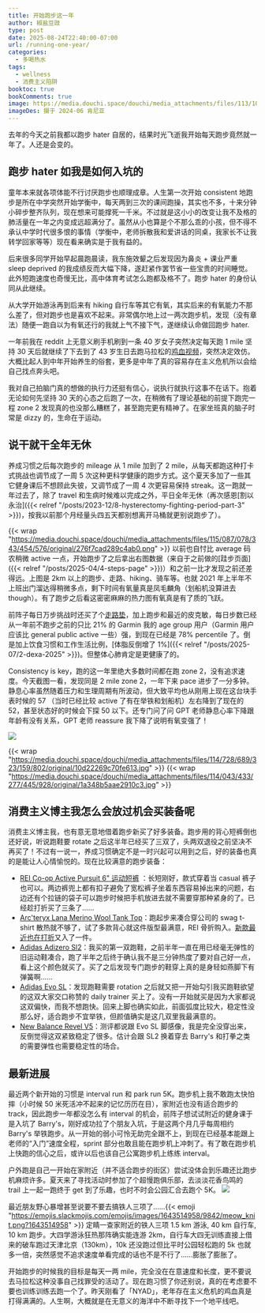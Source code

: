 ```yaml
---
title: 开始跑步这一年
author: 椒盐豆豉
type: post
date: 2025-08-24T22:40:00-07:00
url: /running-one-year/
categories:
  - 多喝热水
tags:
  - wellness
  - 消费主义陷阱
booktoc: true
bookComments: true
image: https://media.douchi.space/douchi/media_attachments/files/113/104/393/919/544/913/original/a940ab22e5acb8f7.png
imageDes: 摄于 2024-06 肯尼亚
---
```


去年的今天之前我都以跑步 hater 自居的，结果时光飞逝我开始每天跑步竟然就一年了。人还是会变的。

<!--more-->

## 跑步 hater 如我是如何入坑的
童年本来就各项体能不行讨厌跑步也顺理成章。人生第一次开始 consistent 地跑步是所在中学突然开始学衡中，每天两到三次的课间跑操，其实也不多，十来分钟小碎步整齐队列，现在想来可能撑死一千米。不过就是这小小的改变让我不及格的肺活量在一年之内变成远超满分了。虽然从小也算是个不那么乖的小孩，但不得不承认中学时代很多恨的事情（学衡中，老师拆散我和爱讲话的同桌，我家长不让我转学回家等等）现在看来确实是于我有益的。

后来很多同学开始早起晨跑晨读，我东施效颦之后发现因为鼻炎 + 课业严重 sleep deprived 的我成绩反而大幅下降，遂赶紧作罢节省一些宝贵的时间睡觉。此外短跑速度也奇慢无比，高中体育考试怎么跑都及格不了。跑步 hater 的身份认同从此继续。

从大学开始游泳再到后来有 hiking 自行车等其它有氧，其实后来的有氧能力不那么差了，但对跑步也是喜欢不起来。非常偶尔地上过一两次跑步机，发现（没有章法）随便一跑自以为有氧还行的我就上气不接下气，遂继续认命做回跑步 hater.

一年前我在 reddit 上无意义刷手机刷到一条 40 岁女子突然决定每天跑 1 mile 坚持 30 天后就继续了下去到了 43 岁生日去跑马拉松的[鸡血视频](https://www.reddit.com/r/BeAmazed/s/x6DbsUzrub)，突然决定效仿。大概比起人到中年开始养生的俗套，更多是中年了真的容易存在主义危机所以会给自己找点奔头吧。

我对自己拍脑门真的想做的执行力还挺有信心，说执行就执行这事不在话下。抱着无论如何先坚持 30 天的心态之后跑了一次，在稍微有了理论基础的前提下跑完一程 zone 2 发现真的也没那么糟糕了，甚至跑完更有精神了。在家坐班真的脑子时常是 dizzy 的，生命在于运动。

## 说干就干全年无休
养成习惯之后每次跑步的 mileage 从 1 mile 加到了 2 mile，从每天都跑这种打卡式挑战也调节成了一周 5 次这种更科学健康的跑步方式。这个夏天多加了一些其它健身课后不想顾此失彼，又调节成了一周 4 次更容易保持 streak。这一跑就一年过去了，除了 travel 和生病时候难以完成之外，平日全年无休（再次感恩[割以永治]({{< relref "/posts/2023-12/8-hysterectomy-fighting-period-part-3" >}})，按我以前那个月经量头四五天都别想离开马桶就更别说跑步了）。

{{< wrap "https://media.douchi.space/douchi/media_attachments/files/115/087/078/343/454/576/original/276f7cad289c4ab0.png" >}}
以前也自忖比 average 码农稍微 active 一点，开始跑步了之后拿出右图数据（来自于之前做的[跬步页面]({{< relref "/posts/2025-04/4-steps-page" >}})）和之前一比才发现之前还差得远。上图是 2km 以上的跑步、走路、hiking、骑车等。也就 2021 年上半年不上班出门溜达得稍微多点，剩下时间有氧量真是凤毛麟角（划船机没算进去 though）。有了跑步之后看这密密麻麻的热力图有氧真是有了质的飞跃。

前阵子每日万步挑战时还买了个[走路垫](https://amzn.to/3FzxzXB)，加上跑步和最近的皮克敏，每日步数已经从一年前不跑步之前的只比 21% 的 Garmin 我的 age group 用户（Garmin 用户应该比 general public active 一些）强，到现在已经是 78% percentile 了。倒是加上饮食习惯和工作生活比例，[体脂反倒增了 1%]({{< relref "/posts/2025-07/2-dexa-2025" >}})。但整体心肺肯定是更健康了的。

Consistency is key，跑的这一年里绝大多数时间都在跑 zone 2，没有追求速度。今天截图一看，发现同是 2 mile zone 2，一年下来 pace 进步了一分多钟。静息心率虽然随着压力和生理周期有所波动，但大致平均也从刚用上现在这台块手表时候的 57 （当时已经比较 active 了有在举铁和划船机）左右降到了现在的 52，甚至状态好的时候会下探 50 以下。还专门问了问 GPT 老师静息心率下降跟年龄有没有关系，GPT 老师 reassure 我下降了说明有氧变强了！

![](https://media.douchi.space/douchi/media_attachments/files/115/087/074/364/700/721/original/665944b34ba7c070.png)

{{< wrap "https://media.douchi.space/douchi/media_attachments/files/114/728/689/323/159/802/original/10d22269c70fe613.jpg" >}}
{{< wrap "https://media.douchi.space/douchi/media_attachments/files/114/043/433/277/445/928/original/1a348b5aae2910c3.jpg" >}}
## 消费主义博主我怎么会放过机会买装备呢
消费主义博主我，也有意无意地借着跑步新买了好多装备。跑步用的背心短裤倒也还好说，听说跑鞋要 rotate 之后这半年已经买了三双了，头两双退役之前坚决不再买了！不过有一说一，养成习惯确定不是一时兴起可以用到之后，好的装备也真的是能让人心情愉悦的。现在比较满意的跑步装备：
- [REI Co-op Active Pursuit 6" 运动短裤](https://www.rei.com/product/228401/rei-co-op-active-pursuits-6-shorts?utm_source=blog.douchi.space) ：长短刚好，款式穿着当 casual 裤子也可以。两边裤兜上都有扣子避免了宽松裤子坐着东西容易掉出来的问题，右边还有个拉链的袋子可以跑步时候把手机放进去就不需要穿那种紧身的了。已经趁打折买了三条了……
- [Arc'teryx Lana Merino Wool Tank Top](https://amzn.to/41WhS5E)：跑起步来凑合穿公司的 swag t-shirt 散热就不够了，试了多款背心就这件版型最满意，REI 骨折购入。[新款最近也在打折](https://amzn.to/4mRjKno)又入了一件。
- [Adidas Adizero Sl2](https://amzn.to/4ij5NME)：我买的第一双跑鞋，之前半年一直在用已经毫无弹性的旧运动鞋凑合，跑了半年之后终于确认我不是三分钟热度了要对自己好一点，看上这个颜色就买了。买了之后发现专门跑步的鞋穿上真的是身轻如燕脚下有弹簧啊…… 
- [Adidas Evo SL](https://amzn.to/400EakS)：发现跑鞋需要 rotation 之后就又把一开始勾引我买跑鞋欲望的这双大家交口称赞的 daily trainer 买上了。没有一开始就买是因为大家都说这双偏快，而我不想跑快。回来上脚也确实如此，前面弧度比较大，稳定性没那么好，适合跑步不宜举铁，但颜值确实是这几双里我最满意的。
- [New Balance Revel V5](https://amzn.to/4mZVzDj)：测评都说跟 Evo SL 脚感像，我是完全没穿出来，反倒觉得这双紧致稳定了很多。估计会跟 SL2 换着穿去 Barry's 和打拳之类的需要弹性也需要稳定性的场合。

## 最新进展
最近两个新开始的习惯是 interval run 和 park run 5K。跑步机上我不敢跑太快怕摔（小时候 50 米死活冲不起来的记忆历历在目），家附近也没有适合跑步的 track，因此跑步一年都没怎么有 interval 的机会，前阵子想试试附近的健身课于是入坑了 Barry's，刚好成功拉了个朋友入坑，于是这两个月几乎每周相约 Barry's 举铁跑步。从一开始的弱小可怜无助完全跟不上，到现在已经基本能跟上老师的“入门”速度全程，sprint 部分也敢且能在跑步机上冲刺了。有了敢在跑步机上快跑的信心之后，或许以后也该自己公寓跑步机上练练 interval。

户外跑是自己一开始在家附近（并不适合跑步的街区）尝试没体会到乐趣还比跑步机麻烦许多。夏天来了寻找活动时参加了个超慢跑俱乐部，去淡淡花香鸟鸣的 trail 上一起一跑终于 get 到了乐趣，也时不时会公园汇合去跑个 5K。
![](https://media.douchi.space/douchi/media_attachments/files/114/686/031/589/608/219/original/c05596d7afcc1113.png)

最近朋友野心暴增甚至说要不要去搞铁人三项了……{{< emoji "https://emojis.slackmojis.com/emojis/images/1643514958/9842/meow_knit.png?1643514958" >}} 定睛一查家附近的铁人三项 1.5 km 游泳, 40 km 自行车, 10 km 跑步。大四学游泳狂热那阵确实能连游 2km，自行车大四无训练直接上借来的破车跑过天津北京（130km），10k 还没跑过但比平时公园轻松跑的 5k 也就多一倍，突然感觉不追求速度单看完成的话也不是不行了……膨胀了膨胀了。

开始跑步的时候我的目标是每天一两 mile，完全没在在意速度和长度，更不要说去马拉松这种没事自己找罪受的活动了。现在跑习惯了你还别说，真的在考虑要不要也训练训练去跑一个了。昨天刚看了「NYAD」，老年存在主义危机的鸡血真是打得满满的。人生啊，大概就是在无意义的海洋中不断寻找下一个地平线吧。